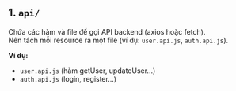 ## 1. `api/`

Chứa các hàm và file để gọi API backend (axios hoặc fetch).  
Nên tách mỗi resource ra một file (ví dụ: `user.api.js`, `auth.api.js`).

**Ví dụ:**

- `user.api.js` (hàm getUser, updateUser...)
- `auth.api.js` (login, register...)
